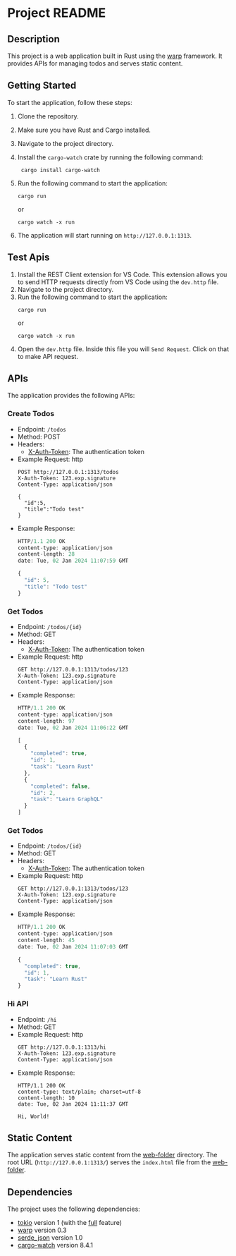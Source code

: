 # Project README

## Description
This project is a web application built in Rust using the [warp](file:///c%3A/Users/Ashish%20Gupta/Desktop/Rust/FirstWebApp/Cargo.toml#10%2C1-10%2C1) framework. It provides APIs for managing todos and serves static content.

## Getting Started
To start the application, follow these steps:

1. Clone the repository.
2. Make sure you have Rust and Cargo installed.
3. Navigate to the project directory.
4. Install the `cargo-watch` crate by running the following command:
   ```
    cargo install cargo-watch
   ```
5. Run the following command to start the application:
     ```
     cargo run
     ```
     or
     ```
     cargo watch -x run
     ```

6. The application will start running on `http://127.0.0.1:1313`.

## Test Apis
1. Install the REST Client extension for VS Code. This extension allows you to send HTTP requests directly from VS Code       using the `dev.http` file.
2. Navigate to the project directory.
3. Run the following command to start the application:
      ```
     cargo run
     ```
     or
     ```
     cargo watch -x run
     ```
4. Open the `dev.http` file. Inside this file you will `Send Request`. Click on that to make API request. 

## APIs
The application provides the following APIs:

### Create Todos
- Endpoint: `/todos`
- Method: POST
- Headers:
  - [X-Auth-Token](file:///c%3A/Users/Ashish%20Gupta/Desktop/Rust/FirstWebApp/dev.http#4%2C1-4%2C1): The authentication token
- Example Request:
  http
  ```
  POST http://127.0.0.1:1313/todos
  X-Auth-Token: 123.exp.signature
  Content-Type: application/json

  {
    "id":5,
    "title":"Todo test"
  }
  ```
- Example Response:
  ```js
  HTTP/1.1 200 OK
  content-type: application/json
  content-length: 28
  date: Tue, 02 Jan 2024 11:07:59 GMT
  
  {
    "id": 5,
    "title": "Todo test"
  }
  ```

### Get Todos
- Endpoint: `/todos/{id}`
- Method: GET
- Headers:
  - [X-Auth-Token](file:///c%3A/Users/Ashish%20Gupta/Desktop/Rust/FirstWebApp/dev.http#4%2C1-4%2C1): The authentication token
- Example Request:
  http
  ```
  GET http://127.0.0.1:1313/todos/123
  X-Auth-Token: 123.exp.signature
  Content-Type: application/json
  ```
- Example Response:
  ```js
  HTTP/1.1 200 OK
  content-type: application/json
  content-length: 97
  date: Tue, 02 Jan 2024 11:06:22 GMT

  [
    {
      "completed": true,
      "id": 1,
      "task": "Learn Rust"
    },
    {
      "completed": false,
      "id": 2,
      "task": "Learn GraphQL"
    }
  ]
  ```

### Get Todos
- Endpoint: `/todos/{id}`
- Method: GET
- Headers:
  - [X-Auth-Token](file:///c%3A/Users/Ashish%20Gupta/Desktop/Rust/FirstWebApp/dev.http#4%2C1-4%2C1): The authentication token
- Example Request:
  http
  ```
  GET http://127.0.0.1:1313/todos/123
  X-Auth-Token: 123.exp.signature
  Content-Type: application/json
  ```
- Example Response:
  ```js
  HTTP/1.1 200 OK
  content-type: application/json
  content-length: 45
  date: Tue, 02 Jan 2024 11:07:03 GMT
  
  {
    "completed": true,
    "id": 1,
    "task": "Learn Rust"
  }
  ```

### Hi API
- Endpoint: `/hi`
- Method: GET
- Example Request:
  http
  ```
  GET http://127.0.0.1:1313/hi
  X-Auth-Token: 123.exp.signature
  Content-Type: application/json
  ```
- Example Response:
  ```
  HTTP/1.1 200 OK
  content-type: text/plain; charset=utf-8
  content-length: 10
  date: Tue, 02 Jan 2024 11:11:37 GMT
  
  Hi, World!
  ```

## Static Content
The application serves static content from the [web-folder](file:///c%3A/Users/Ashish%20Gupta/Desktop/Rust/FirstWebApp/src/main.rs#8%2C27-8%2C27) directory. The root URL (`http://127.0.0.1:1313/`) serves the `index.html` file from the [web-folder](file:///c%3A/Users/Ashish%20Gupta/Desktop/Rust/FirstWebApp/src/main.rs#8%2C27-8%2C27).

## Dependencies
The project uses the following dependencies:

- [tokio](file:///c%3A/Users/Ashish%20Gupta/Desktop/Rust/FirstWebApp/Cargo.toml#9%2C1-9%2C1) version 1 (with the [full](file:///c%3A/Users/Ashish%20Gupta/Desktop/Rust/FirstWebApp/Cargo.toml#9%2C38-9%2C38) feature)
- [warp](file:///c%3A/Users/Ashish%20Gupta/Desktop/Rust/FirstWebApp/Cargo.toml#10%2C1-10%2C1) version 0.3
- [serde_json](file:///c%3A/Users/Ashish%20Gupta/Desktop/Rust/FirstWebApp/Cargo.toml#11%2C1-11%2C1) version 1.0
- [cargo-watch](file:///c%3A/Users/Ashish%20Gupta/Desktop/Rust/FirstWebApp/Cargo.toml#12%2C1-12%2C1) version 8.4.1
